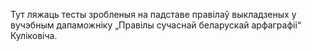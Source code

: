 Тут ляжаць тесты зробленыя на падставе правілаў выкладзеных у вучэбным
дапаможніку „Правілы сучаснай беларускай арфаграфіі“ Куліковіча.

